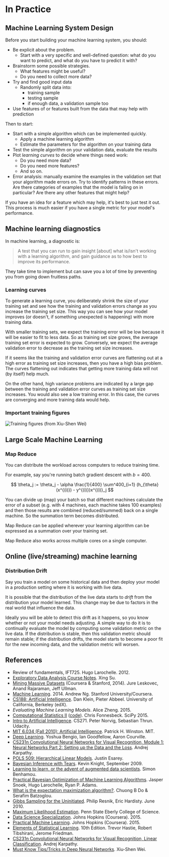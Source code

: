 
# In Practice

## Machine Learning System Design

Before you start building your machine learning system, you should:

- Be explicit about the problem.
    - Start with a very specific and well-defined question: what do you want to predict, and what do you have to predict it with?
- Brainstorm some possible strategies.
    - What features might be useful?
    - Do you need to collect more data?
- Try and find good input data
    - Randomly split data into:
        - training sample
        - testing sample
        - if enough data, a validation sample too
- Use features of or features built from the data that may help with prediction

Then to start:

- Start with a simple algorithm which can be implemented quickly.
    - Apply a machine learning algorithm
    - Estimate the parameters for the algorithm on your training data
- Test the simple algorithm on your validation data, evaluate the results
- Plot _learning curves_ to decide where things need work:
    - Do you need more data?
    - Do you need more features?
    - And so on.
- Error analysis: manually examine the examples in the validation set that your algorithm made errors on. Try to identify patterns in these errors. Are there categories of examples that the model is failing on in particular? Are there any other features that might help?

If you have an idea for a feature which may help, it's best to just test it out. This process is much easier if you have a single metric for your model's performance.

## Machine learning diagnostics

In machine learning, a diagnostic is:

> A test that you can run to gain insight [about] what is/isn't working with a learning algorithm, and gain guidance as to how best to improve its performance.

They take time to implement but can save you a lot of time by preventing you from going down fruitless paths.

### Learning curves

To generate a learning curve, you deliberately shrink the size of your training set and see how the training and validation errors change as you increase the training set size. This way you can see how your model improves (or doesn't, if something unexpected is happening) with more training data.

With smaller training sets, we expect the training error will be low because it will be easier to fit to less data. So as training set size grows, the average training set error is expected to grow.
Conversely, we expect the average validation error to decrease as the training set size increases.

If it seems like the training and validation error curves are flattening out at a high error as training set size increases, then you have a high bias problem. The curves flattening out indicates that getting more training data will not (by itself) help much.

On the other hand, high variance problems are indicated by a large gap between the training and validation error curves as training set size increases. You would also see a low training error. In this case, the curves are converging and more training data would help.

### Important training figures

![Training figures (from [Xiu-Shen Wei](http://lamda.nju.edu.cn/weixs/project/CNNTricks/CNNTricks.html))](assets/training_figs.jpg)

## Large Scale Machine Learning

### Map Reduce

You can distribute the workload across computers to reduce training time.

For example, say you're running batch gradient descent with $b=400$.

$$
\theta_j := \theta_j - \alpha \frac{1}{400} \sum^400_{i=1} (h_{\theta}(x^{(i)}) - y^{(i)})x^{(i)}_j
$$

You can divide up (map) your batch so that different machines calculate the error of a subset (e.g. with 4 machines, each machine takes 100 examples) and then those results are combined (reduced/summed) back on a single machine. So the summation term becomes distributed.

Map Reduce can be applied wherever your learning algorithm can be expressed as a summation over your training set.

Map Reduce also works across multiple cores on a single computer.

## Online (live/streaming) machine learning

### Distribution Drift

Say you train a model on some historical data and then deploy your model in a production setting where it is working with live data.

It is possible that the distribution of the live data starts to _drift_ from the distribution your model learned. This change may be due to factors in the real world that influence the data.

Ideally you will be able to detect this drift as it happens, so you know whether or not your model needs adjusting. A simple way to do it is to continually evaluate the model by computing some validation metric on the live data. If the distribution is stable, then this validation metric should remain stable; if the distribution drifts, the model starts to become a poor fit for the new incoming data, and the validation metric will worsen.

## References

- Review of fundamentals, IFT725. Hugo Larochelle. 2012.
- [Exploratory Data Analysis Course Notes](https://sux13.github.io/DataScienceSpCourseNotes/4_EXDATA/Exploratory_Data_Analysis_Course_Notes.pdf). Xing Su.
- [Mining Massive Datasets](https://www.coursera.org/course/mmds) (Coursera & Stanford, 2014). Jure Leskovec, Anand Rajaraman, Jeff Ullman.
- [Machine Learning](https://www.coursera.org/learn/machine-learning). 2014. Andrew Ng. Stanford University/Coursera.
- [CS188: Artificial Intelligence](https://www.edx.org/course/artificial-intelligence-uc-berkeleyx-cs188-1x). Dan Klein, Pieter Abbeel. University of California, Berkeley (edX).
- _Evaluating Machine Learning Models_. Alice Zheng. 2015.
- [Computational Statistics II](https://www.youtube.com/watch?v=heFaYLKVZY4) ([code](https://github.com/fonnesbeck/scipy2015_tutorial)). Chris Fonnesbeck. SciPy 2015.
- [Intro to Artificial Intelligence](https://www.udacity.com/course/intro-to-artificial-intelligence--cs271). CS271. Peter Norvig, Sebastian Thrun. Udacity.
- [MIT 6.034 (Fall 2010): Artificial Intelligence](http://ocw.mit.edu/courses/electrical-engineering-and-computer-science/6-034-artificial-intelligence-fall-2010/). Patrick H. Winston. MIT.
- [Deep Learning](http://www-labs.iro.umontreal.ca/~bengioy/dlbook/). Yoshua Bengio, Ian Goodfellow, Aaron Courville.
- [CS231n Convolutional Neural Networks for Visual Recognition, Module 1: Neural Networks Part 2: Setting up the Data and the Loss](https://cs231n.github.io/neural-networks-1/). Andrej Karpathy.
- [POLS 509: Hierarchical Linear Models](https://www.youtube.com/watch?v=g_4z6o7XZbQ). Justin Esarey.
- [Bayesian Inference with Tears](http://www.isi.edu/natural-language/people/bayes-with-tears.pdf). Kevin Knight, September 2009.
- [Learning to learn, or the advent of augmented data scientists](https://chronicles.mfglabs.com/learning-to-learn-or-the-advent-of-augmented-data-scientists-20873282e181). Simon Benhamou.
- [Practical Bayesian Optimization of Machine Learning Algorithms](http://arxiv.org/abs/1206.2944). Jasper Snoek, Hugo Larochelle, Ryan P. Adams.
- [What is the expectation maximization algorithm?](http://www.nature.com/nbt/journal/v26/n8/full/nbt1406.html). Chuong B Do & Serafim Batzoglou.
- [Gibbs Sampling for the Uninitiated](https://www.umiacs.umd.edu/~resnik/pubs/LAMP-TR-153.pdf). Philip Resnik, Eric Hardisty. June 2010.
- [Maximum Likelihood Estimation](https://onlinecourses.science.psu.edu/stat414/node/191). Penn State Eberly College of Science.
- [Data Science Specialization](https://www.coursera.org/specializations/jhu-data-science). Johns Hopkins (Coursera). 2015.
- [Practical Machine Learning](https://www.coursera.org/learn/practical-machine-learning). Johns Hopkins (Coursera). 2015.
- [Elements of Statistical Learning](http://statweb.stanford.edu/~tibs/ElemStatLearn/). 10th Edition. Trevor Hastie, Robert Tibshirani, Jerome Friedman.
- [CS231n Convolutional Neural Networks for Visual Recognition, Linear Classification](https://cs231n.github.io/linear-classify/). Andrej Karpathy.
- [Must Know Tips/Tricks in Deep Neural Networks](http://lamda.nju.edu.cn/weixs/project/CNNTricks/CNNTricks.html). Xiu-Shen Wei.

